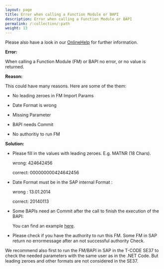 ```yaml
---
layout: page
title: Error when calling a Function Module or BAPI
description: Error when calling a Function Module or BAPI
permalink: /:collection/:path
weight: 13
---
```


Please also have a look in our [OnlineHelp](https://help.theobald-software.com/en/) for further information.

**Error:**

When calling a Function Module (FM) or BAPI no error, or no value is returned.

**Reason:**

This could have many reasons. Here are some of the them:

- No leading zeroes in FM Import Params

- Date Format is wrong

- Missing Parameter

- BAPI needs Commit

- No authoritiy to run FM


**Solution:**

- Please fill in the values with leading zeroes. E.g. MATNR (18 Chars).

  wrong:    424642456

  correct:   000000000424642456

- Date Format must be in the SAP internal Format :

   wrong : 13.01.2014

   correct: 20140113

- Some BAPIs need an Commit after the call to finish the execution of the BAPI:

  You can find an example [here]().

- Please check if you have the authority to run this FM. Some FM in SAP return no errormessage after an not successful authority Check.


We recommend also first to run the FM/BAPI in SAP in the T-CODE SE37 to check the needed parameters with the same user as in the .NET Code. But leading zeroes and other formats are not considered in the SE37.